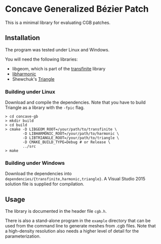 # Concave Generalized Bézier Patch #

This is a minimal library for evaluating CGB patches.

## Installation ##

The program was tested under Linux and Windows.

You will need the following libraries:
* libgeom, which is part of the [transfinite](https://bitbucket.org/salvipeter/transfinite) library
* [libharmonic](https://github.com/salvipeter/harmonic)
* Shewchuk's [Triangle](http://www.cs.cmu.edu/%7Equake/triangle.html)

### Building under Linux ###

Download and compile the dependencies.
Note that you have to build Triangle as a library with the `-fpic` flag.

```
> cd concave-gb
> mkdir build
> cd build
> cmake -D LIBGEOM_ROOT=/your/path/to/transfinite \
        -D LIBHARMONIC_ROOT=/your/path/to/harmonic \
		-D LIBTRIANGLE_ROOT=/your/path/to/triangle \
		-D CMAKE_BUILD_TYPE=Debug # or Release \
		../src
> make
```

### Building under Windows ###

Download the dependencies into `dependencies/{transfinite,harmonic,triangle}`.
A Visual Studio 2015 solution file is supplied for compilation.

## Usage ##

The library is documented in the header file `cgb.h`.

There is also a stand-alone program in the `example` directory that can be used from the command line to generate meshes from .cgb files.
Note that a high-density resolution also needs a higher level of detail for the parameterization.
